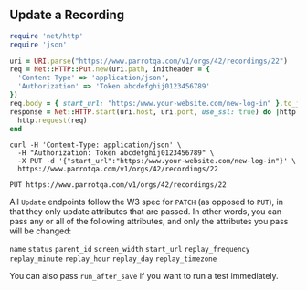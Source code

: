 ## Update a Recording

```ruby
require 'net/http'
require 'json'

uri = URI.parse("https://www.parrotqa.com/v1/orgs/42/recordings/22")
req = Net::HTTP::Put.new(uri.path, initheader = { 
  'Content-Type' => 'application/json',
  'Authorization' => 'Token abcdefghij0123456789'
})
req.body = { start_url: "https:/www.your-website.com/new-log-in" }.to_json
response = Net::HTTP.start(uri.host, uri.port, use_ssl: true) do |http| 
  http.request(req)
end
```

```shell
curl -H 'Content-Type: application/json' \
  -H "Authorization: Token abcdefghij0123456789" \
  -X PUT -d '{"start_url":"https:/www.your-website.com/new-log-in"}' \
  https://www.parrotqa.com/v1/orgs/42/recordings/22
```

`PUT https://www.parrotqa.com/v1/orgs/42/recordings/22`

All `Update` endpoints follow the W3 spec for `PATCH` (as opposed to `PUT`), in that they only update attributes that are passed. In other words, you can pass any or all of the following attributes, and only the attributes you pass will be changed:

`name` `status` `parent_id` `screen_width` `start_url` `replay_frequency` `replay_minute` `replay_hour` `replay_day` `replay_timezone`

You can also pass `run_after_save` if you want to run a test immediately.

